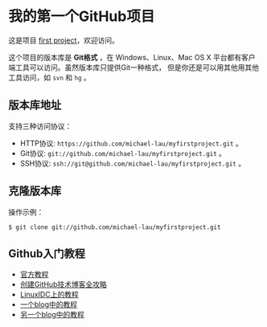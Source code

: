 # 我的第一个GitHub项目

这是项目 [first project](https://github.com/michael-lau/myfirstproject.git)，欢迎访问。

这个项目的版本库是 **Git格式** ，在 Windows、Linux、Mac OS X
平台都有客户端工具可以访问。虽然版本库只提供Git一种格式，
但是你还是可以用其他用其他工具访问，如 ``svn`` 和 ``hg`` 。

## 版本库地址

支持三种访问协议：

* HTTP协议: `https://github.com/michael-lau/myfirstproject.git` 。
* Git协议: `git://github.com/michael-lau/myfirstproject.git` 。
* SSH协议: `ssh://git@github.com/michael-lau/myfirstproject.git` 。

## 克隆版本库

操作示例：

    $ git clone git://github.com/michael-lau/myfirstproject.git

## Github入门教程
* [官方教程](https://help.github.com/categories/bootcamp/)
* [创建GitHub技术博客全攻略](http://blog.csdn.net/renfufei/article/details/37725057)
* [LinuxIDC上的教程](http://www.linuxidc.com/Linux/2014-09/106230.htm)
* [一个blog中的教程](http://www.worldhello.net/gotgithub/)
* [另一个blog中的教程](http://www.liaoxuefeng.com/wiki/0013739516305929606dd18361248578c67b8067c8c017b000)
